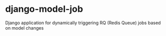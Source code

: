 # django-model-job
Django application for dynamically triggering RQ (Redis Queue) jobs based on model changes
